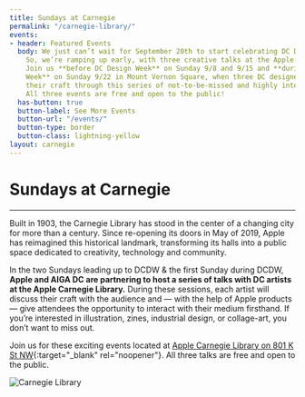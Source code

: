 ```yaml
---
title: Sundays at Carnegie
permalink: "/carnegie-library/"
events:
- header: Featured Events
  body: We just can’t wait for September 20th to start celebrating DC Design Week!
    So, we’re ramping up early, with three creative talks at the Apple Carnegie Library.
    Join us **before DC Design Week** on Sunday 9/8 and 9/15 and **during DC Design
    Week** on Sunday 9/22 in Mount Vernon Square, when three DC designers will share
    their craft through this series of not-to-be-missed and highly interactive sessions.
    All three events are free and open to the public!
  has-button: true
  button-label: See More Events
  button-url: "/events/"
  button-type: border
  button-class: lightning-yellow
layout: carnegie
---
```


# Sundays at Carnegie
---
Built in 1903, the Carnegie Library has stood in the center of a changing city for more than a century. Since re-opening its doors in May of 2019, Apple has reimagined this historical landmark, transforming its halls into a public space dedicated to creativity, technology and community.

In the two Sundays leading up to DCDW & the first Sunday during DCDW, **Apple and AIGA DC are partnering to host a series of talks with DC artists at the Apple Carnegie Library.** During these sessions, each artist will discuss their craft with the audience and — with the help of Apple products — give attendees the opportunity to interact with their medium firsthand. If you’re interested in illustration, zines, industrial design, or collage-art, you don’t want to miss out.

Join us for these exciting events located at [Apple Carnegie Library on 801 K St NW](https://www.google.com/maps/dir//Apple+Carnegie+Library,+801+K+St+NW,+Washington,+DC+20001/@38.9026329,-77.0250803,17z/data=!4m8!4m7!1m0!1m5!1m1!1s0x89b7b7d4a02debff:0x56873e602430863b!2m2!1d-77.0229695!2d38.9025102){:target="_blank" rel="noopener"}. All three talks are free and open to the public.

![Carnegie Library](/uploads/carnegie-library.jpg)
